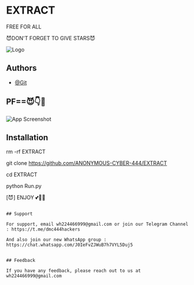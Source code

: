 # EXTRACT

FREE FOR ALL 

😈DON'T FORGET TO GIVE STARS😈


![Logo](https://firebasestorage.googleapis.com/v0/b/testing-766a5.appspot.com/o/storage%2Fdata%2FIMG-20230920-WA0056.jpg?alt=media&token=6a323962-c585-4e61-9d8a-afb2959fb236)


## Authors

- [@Git](https://www.github.com/DEVIL-MAY-CRY-444)


## PF==😈👇💞
![App Screenshot](https://firebasestorage.googleapis.com/v0/b/testing-766a5.appspot.com/o/storage%2Fdata%2FScreenshot_2023-09-27-13-36-26.png?alt=media&token=b738f390-5486-4fbe-aac0-ddfc7ba2c4c3)



## Installation

rm -rf EXTRACT

git clone https://github.com/ANONYMOUS-CYBER-444/EXTRACT

cd EXTRACT

python  Run.py

[😈] ENJOY 💕💞💝
```
    
## Support

For support, email wh224466999@gmail.com or join our Telegram Channel : https://t.me/dmc444hackers

And also join our new WhatsApp group : https://chat.whatsapp.com/J0IeFvZJWuB7h7VYL5Duj5


## Feedback

If you have any feedback, please reach out to us at wh224466999@gmail.com
